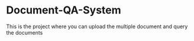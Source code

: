 # Document-QA-System
This is the project where you can upload the multiple document and query the documents

